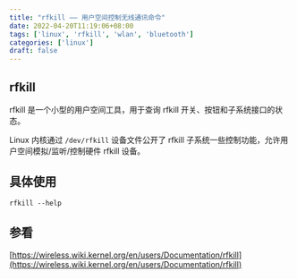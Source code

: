 ```yaml
---
title: "rfkill —— 用户空间控制无线通讯命令"
date: 2022-04-20T11:19:06+08:00
tags: ['linux', 'rfkill', 'wlan', 'bluetooth']
categories: ['linux']
draft: false
---
```


## rfkill

rfkill 是一个小型的用户空间工具，用于查询 rfkill 开关、按钮和子系统接口的状态。

Linux 内核通过 `/dev/rfkill` 设备文件公开了 rfkill 子系统一些控制功能，允许用户空间模拟/监听/控制硬件 rfkill 设备。

## 具体使用

```shell
rfkill --help
```

## 参看
[https://wireless.wiki.kernel.org/en/users/Documentation/rfkill](https://wireless.wiki.kernel.org/en/users/Documentation/rfkill)

